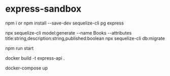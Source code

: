 # express-sandbox

npm i   or   npm install --save-dev sequelize-cli pg express

npx sequelize-cli model:generate --name Books --attributes title:string,description:string,published:boolean
npx sequelize-cli db:migrate

npm run start


docker build -t express-api .

docker-compose up